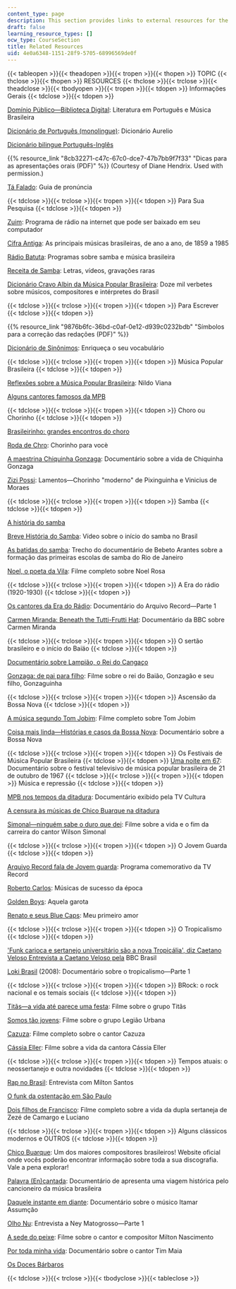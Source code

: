 ```yaml
---
content_type: page
description: This section provides links to external resources for the course.
draft: false
learning_resource_types: []
ocw_type: CourseSection
title: Related Resources
uid: 4e0a6348-1151-28f9-5705-68996569de0f
---
```

{{< tableopen >}}{{< theadopen >}}{{< tropen >}}{{< thopen >}}
TOPIC
{{< thclose >}}{{< thopen >}}
RESOURCES
{{< thclose >}}{{< trclose >}}{{< theadclose >}}{{< tbodyopen >}}{{< tropen >}}{{< tdopen >}}
Informaçöes Gerais
{{< tdclose >}}{{< tdopen >}}

[Domínio Público—Biblioteca Digital](http://www.dominiopublico.gov.br/pesquisa/PesquisaObraForm.jsp): Literatura em Português e Música Brasileira

[Dicionário de Português (monolingue)](https://www.dicio.com.br/aurelio-2/): Dicionário Aurelio

[Dicionário bilingue Português-Inglês](http://www.wordreference.com/)

{{% resource_link "8cb32271-c47c-67c0-dce7-47b7bb9f7f33" "Dicas para as apresentações orais (PDF)" %}} (Courtesy of Diane Hendrix. Used with permission.)

[Tá Falado](https://www.coerll.utexas.edu/brazilpod/tafalado/): Guia de pronúncia

{{< tdclose >}}{{< trclose >}}{{< tropen >}}{{< tdopen >}}
Para Sua Pesquisa
{{< tdclose >}}{{< tdopen >}}

[Zuim](http://www.zuim.org/): Programa de rádio na internet que pode ser baixado em seu computador

[Cifra Antiga](https://cifrantiga.blogspot.com.br/): As principais músicas brasileiras, de ano a ano, de 1859 a 1985

[Rádio Batuta](http://www.radiobatuta.com.br/): Programas sobre samba e música brasileira

[Receita de Samba](http://www.receitadesamba.com.br/p/downloads.html): Letras, vídeos, gravações raras

[Dicionário Cravo Albin da Música Popular Brasileira](http://dicionariompb.com.br/): Doze mil verbetes sobre músicos, compositores e intérpretes do Brasil

{{< tdclose >}}{{< trclose >}}{{< tropen >}}{{< tdopen >}}
Para Escrever
{{< tdclose >}}{{< tdopen >}}

{{% resource_link "9876b6fc-36bd-c0af-0e12-d939c0232bdb" "Símbolos para a correção das redações (PDF)" %}}

[Dicionário de Sinônimos](https://www.sinonimos.com.br/): Enriqueça o seu vocabulário

{{< tdclose >}}{{< trclose >}}{{< tropen >}}{{< tdopen >}}
Música Popular Brasileira
{{< tdclose >}}{{< tdopen >}}

[Reflexões sobre a Música Popular Brasileira](https://www.scribd.com/document/22151496/Reflexoes-sobre-a-Musica-Popular-Brasileira-Nildo-Viana): Nildo Viana

[Alguns cantores famosos da MPB](https://www.mpb.com.br/)

{{< tdclose >}}{{< trclose >}}{{< tropen >}}{{< tdopen >}}
Choro ou Chorinho
{{< tdclose >}}{{< tdopen >}}

[Brasileirinho: grandes encontros do choro](https://www.youtube.com/watch?v=Lpl_nOnr0ic&list=PLDDGbmXaaJjEoZD_tPC1wfHR6hoh0bY2f)

[Roda de Chro](https://www.youtube.com/watch?v=c5NGOcNyF4g): Chorinho para vocè

[A maestrina Chiquinha Gonzaga](https://www.youtube.com/watch?v=xovks5pFOvs): Documentário sobre a vida de Chiquinha Gonzaga

[Zizi Possi](https://www.youtube.com/watch?v=Lkq6h_t21c8): Lamentos—Chorinho "moderno" de Pixinguinha e Vinicius de Moraes

{{< tdclose >}}{{< trclose >}}{{< tropen >}}{{< tdopen >}}
Samba
{{< tdclose >}}{{< tdopen >}}

[A história do samba](http://revistaepoca.globo.com/Revista/Epoca/0,,EDR67538-5856,00.html)  

[Breve História do Samba](https://www.youtube.com/watch?v=kWEhKsOgdEE): Vídeo sobre o início do samba no Brasil

[As batidas do samba](https://www.youtube.com/watch?v=ZBP0nU5x3Ps)*:* Trecho do documentário de Bebeto Arantes sobre a formação das primeiras escolas de samba do Rio de Janeiro

[Noel, o poeta da Vila](https://www.youtube.com/watch?v=VmgCCcLUkoQ): Filme completo sobre Noel Rosa

{{< tdclose >}}{{< trclose >}}{{< tropen >}}{{< tdopen >}}
A Era do rádio (1920-1930)
{{< tdclose >}}{{< tdopen >}}

[Os cantores da Era do Rádio](https://www.youtube.com/watch?v=l6xZ5L9Oo-A): Documentário do Arquivo Record—Parte 1

[Carmen Miranda: Beneath the Tutti-Frutti Hat](https://www.youtube.com/watch?v=MbTeIh1WGoQ): Documentário da BBC sobre Carmen Miranda

{{< tdclose >}}{{< trclose >}}{{< tropen >}}{{< tdopen >}}
O sertão brasileiro e o início do Baiäo
{{< tdclose >}}{{< tdopen >}}

[Documentário sobre Lampião, o Rei do Cangaço](https://www.youtube.com/watch?v=f49LW4TZcHE)

[Gonzaga: de pai para filho](https://www.youtube.com/watch?v=OmgX4vsURA8): Filme sobre o rei do Baião, Gonzagão e seu filho, Gonzaguinha

{{< tdclose >}}{{< trclose >}}{{< tropen >}}{{< tdopen >}}
Ascensão da Bossa Nova
{{< tdclose >}}{{< tdopen >}}

[A música segundo Tom Jobim](https://vimeo.com/58212770): Filme completo sobre Tom Jobim

[Coisa mais linda—Histórias e casos da Bossa Nova](https://www.youtube.com/watch?v=qq6TsJkCDSc): Documentário sobre a Bossa Nova

{{< tdclose >}}{{< trclose >}}{{< tropen >}}{{< tdopen >}}
Os Festivais de Música Popular Brasileira
{{< tdclose >}}{{< tdopen >}}
[Uma noite em 67](https://www.youtube.com/watch?v=FOsXaaW4Pkk): Documentário sobre o festival televisivo de música popular brasileira de 21 de outubro de 1967
{{< tdclose >}}{{< trclose >}}{{< tropen >}}{{< tdopen >}}
Música e repressão
{{< tdclose >}}{{< tdopen >}}

[MPB nos tempos da ditadura](https://www.youtube.com/watch?v=P4BNAZmok6o): Documentário exibido pela TV Cultura

[A censura às músicas de Chico Buarque na ditadura](http://observatoriodaimprensa.com.br/diretorio-academico/a-censura-as-musicas-de-chico-buarque-na-ditadura-1964-1985/)

[Simonal—ninguém sabe o duro que dei](https://www.youtube.com/watch?v=NjAPVjQbKG0): Filme sobre a vida e o fim da carreira do cantor Wilson Simonal

{{< tdclose >}}{{< trclose >}}{{< tropen >}}{{< tdopen >}}
O Jovem Guarda
{{< tdclose >}}{{< tdopen >}}

[Arquivo Record fala de Jovem guarda](https://www.youtube.com/watch?v=VeAh7EBnO-I): Programa comemorativo da TV Record  

[Roberto Carlos](https://www.youtube.com/watch?v=WoVssitS3Fw&list=PLgNVUPa0y7z_w5cvR8P9RdV86V6caALpd): Músicas de sucesso da época

[Golden Boys](https://www.youtube.com/watch?v=cgORBiNBWpw): Aquela garota

[Renato e seus Blue Caps](https://www.youtube.com/watch?v=pRHNeAIJOq0): Meu primeiro amor

{{< tdclose >}}{{< trclose >}}{{< tropen >}}{{< tdopen >}}
O Tropicalismo
{{< tdclose >}}{{< tdopen >}}

['Funk carioca e sertanejo universitário são a nova Tropicália', diz Caetano Veloso Entrevista a Caetano Veloso pela](http://www.bbc.com/portuguese/noticias/2016/05/160407_caetano_mv) BBC Brasil

[Loki Brasil](https://www.youtube.com/watch?v=izGLQUGZZMs) (2008): Documentário sobre o tropicalismo—Parte 1

{{< tdclose >}}{{< trclose >}}{{< tropen >}}{{< tdopen >}}
BRock: o rock nacional e os temais sociais
{{< tdclose >}}{{< tdopen >}}

[Titãs—a vida até parece uma festa](https://www.youtube.com/watch?v=nlcjLWxHvwo): Filme sobre o grupo Titãs

[Somos tão jovens](https://www.youtube.com/watch?v=CM95u60_bIw): Filme sobre o grupo Legião Urbana

[Cazuza](https://www.youtube.com/watch?v=TrADo_p3nYU): Filme completo sobre o cantor Cazuza

[Cássia Eller](https://www.youtube.com/watch?v=vmFg1VOKxh0): Filme sobre a vida da cantora Cássia Eller

{{< tdclose >}}{{< trclose >}}{{< tropen >}}{{< tdopen >}}
Tempos atuais: o neossertanejo e outra novidades
{{< tdclose >}}{{< tdopen >}}

[Rap no Brasil](https://www.youtube.com/watch?v=Oi0MHWemSE0&feature=related): Entrevista com Milton Santos

[O funk da ostentação em São Paulo](http://revistaepoca.globo.com/cultura/noticia/2012/09/o-funk-da-ostentacao-em-sao-paulo.html)

[Dois filhos de Francisco](https://www.youtube.com/watch?v=9R7GYs-AJfU): Filme completo sobre a vida da dupla sertaneja de Zezé de Camargo e Luciano

{{< tdclose >}}{{< trclose >}}{{< tropen >}}{{< tdopen >}}
Alguns clássicos modernos e OUTROS
{{< tdclose >}}{{< tdopen >}}

[Chico Buarque](http://www.chicobuarque.com.br/): Um dos maiores compositores brasileiros! Website oficial onde vocês poderão encontrar informação sobre toda a sua discografia. Vale a pena explorar!

[Palavra (En)cantada](https://www.youtube.com/watch?v=gqoW5iDNAZw): Documentário de apresenta uma viagem histórica pelo cancioneiro da música brasileira

[Daquele instante em diante](https://www.youtube.com/watch?v=be2n1tpJjf0): Documentário sobre o músico Itamar Assumção

[Olho Nu](https://www.youtube.com/watch?v=oc4To2Z-tWo): Entrevista a Ney Matogrosso—Parte 1

[A sede do peixe](https://www.youtube.com/watch?v=Hu_gVBtOgoA): Filme sobre o cantor e compositor Milton Nascimento

[Por toda minha vida](https://www.youtube.com/watch?v=dMykHOO-hXU): Documentário sobre o cantor Tim Maia

[Os Doces Bárbaros](https://www.youtube.com/watch?v=z-IwkP5AOi4)

{{< tdclose >}}{{< trclose >}}{{< tbodyclose >}}{{< tableclose >}}